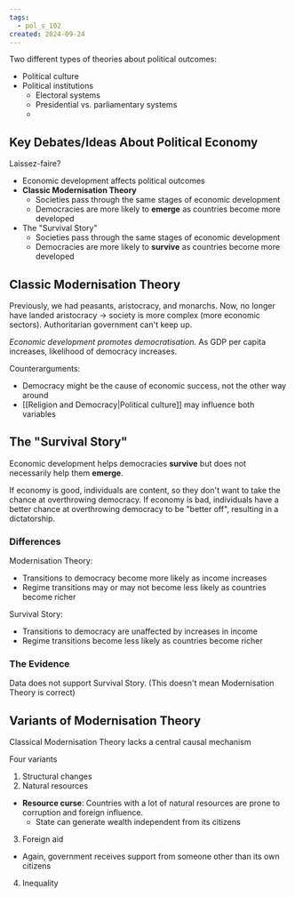 ```yaml
---
tags:
  - pol_s_102
created: 2024-09-24
---
```


Two different types of theories about political outcomes:
- Political culture
- Political institutions
  - Electoral systems
  - Presidential vs. parliamentary systems
  - 

## Key Debates/Ideas About Political Economy

Laissez-faire?

- Economic development affects political outcomes
- **Classic Modernisation Theory**
  - Societies pass through the same stages of economic development
  - Democracies are more likely to **emerge** as countries become more developed
- The "Survival Story"
  - Societies pass through the same stages of economic development
  - Democracies are more likely to **survive** as countries become more developed

## Classic Modernisation Theory

Previously, we had peasants, aristocracy, and monarchs.
Now, no longer have landed aristocracy -> society is more complex (more economic sectors). Authoritarian government can't keep up.

*Economic development promotes democratisation.*
As GDP per capita increases, likelihood of democracy increases.

Counterarguments:
- Democracy might be the cause of economic success, not the other way around
- [[Religion and Democracy|Political culture]] may influence both variables

## The "Survival Story"

Economic development helps democracies **survive** but does not necessarily help them **emerge**.

If economy is good, individuals are content, so they don't want to take the chance at overthrowing democracy.
If economy is bad, individuals have a better chance at overthrowing democracy to be "better off", resulting in a dictatorship.

### Differences

Modernisation Theory:
- Transitions to democracy become more likely as income increases
- Regime transitions may or may not become less likely as countries become richer

Survival Story:
- Transitions to democracy are unaffected by increases in income
- Regime transitions become less likely as countries become richer

### The Evidence

Data does not support Survival Story. (This doesn't mean Modernisation Theory is correct)

## Variants of Modernisation Theory

Classical Modernisation Theory lacks a central causal mechanism

Four variants
1. Structural changes
2. Natural resources
  - **Resource curse**: Countries with a lot of natural resources are prone to corruption and foreign influence.
    - State can generate wealth independent from its citizens
3. Foreign aid
  - Again, government receives support from someone other than its own citizens
4. Inequality
